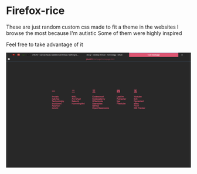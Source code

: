 # Firefox-rice

These are just random custom css made to fit a theme in the websites I browse the most because I'm autistic
Some of them were highly inspired

Feel free to take advantage of it

![Alt text](https://raw.githubusercontent.com/Cancerbro/Firefox-rice/master/screenshots/Capture%20d%27%C3%A9cran%202015-01-25%20%C3%A0%2015.16.27.png "Optional title")
